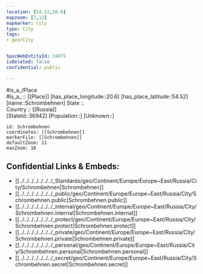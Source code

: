 ```yaml
---
location: [54.52,20.6] 
mapzoom: [7,12] 
mapmarker: city 
type: City
tags:
- geo/City


SpocWebEntityId: 34075
isDeleted: false
confidential: public

---
```

#is_a_/Place  
#is_a_ :: [[Place]] 
[has_place_longitude::20.6] 
[has_place_latitude::54.52] 
[name::Schrombehnen] 
State ::  
Country :: [[Russia]]  
[StateId::36942] 
[Population::] 
[Unknown::] 


```leaflet
id: Schrombehnen
coordinates: [[Schrombehnen]] 
markerFile: [[Schrombehnen]] 
defaultZoom: 11 
maxZoom: 18
```


## Confidential Links & Embeds: 
- [[../../../../../../../_Standards/geo/Continent/Europe/Europe~East/Russia/City/Schrombehnen|Schrombehnen]] 
- [[../../../../../../../_public/geo/Continent/Europe/Europe~East/Russia/City/Schrombehnen.public|Schrombehnen.public]] 
- [[../../../../../../../_internal/geo/Continent/Europe/Europe~East/Russia/City/Schrombehnen.internal|Schrombehnen.internal]] 
- [[../../../../../../../_protect/geo/Continent/Europe/Europe~East/Russia/City/Schrombehnen.protect|Schrombehnen.protect]] 
- [[../../../../../../../_private/geo/Continent/Europe/Europe~East/Russia/City/Schrombehnen.private|Schrombehnen.private]] 
- [[../../../../../../../_personal/geo/Continent/Europe/Europe~East/Russia/City/Schrombehnen.personal|Schrombehnen.personal]] 
- [[../../../../../../../_secret/geo/Continent/Europe/Europe~East/Russia/City/Schrombehnen.secret|Schrombehnen.secret]] 
